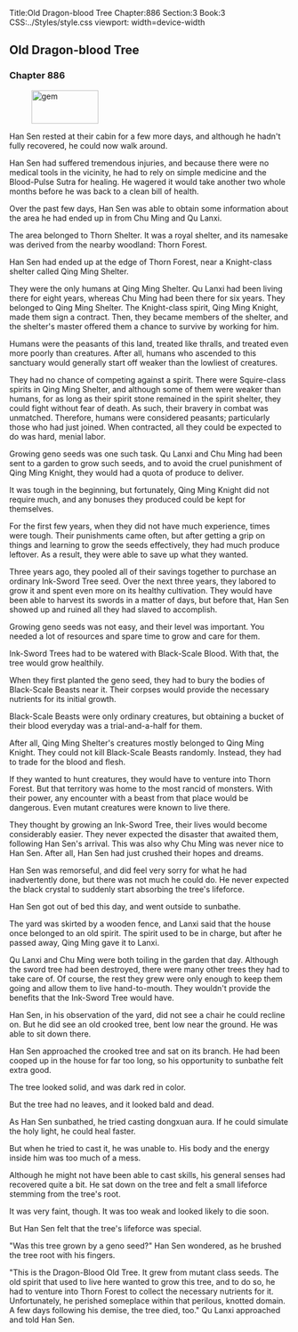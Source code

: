 Title:Old Dragon-blood Tree 
Chapter:886 
Section:3 
Book:3 
CSS:../Styles/style.css 
viewport: width=device-width
  
## Old Dragon-blood Tree
### Chapter 886 
<figure>
	<img src="../Images/gem.gif" alt="gem" id="gem" width="120" height="60" />
</figure>
  

  
  Han Sen rested at their cabin for a few more days, and although he hadn't fully recovered, he could now walk around.

Han Sen had suffered tremendous injuries, and because there were no medical tools in the vicinity, he had to rely on simple medicine and the Blood-Pulse Sutra for healing. He wagered it would take another two whole months before he was back to a clean bill of health.

Over the past few days, Han Sen was able to obtain some information about the area he had ended up in from Chu Ming and Qu Lanxi.

The area belonged to Thorn Shelter. It was a royal shelter, and its namesake was derived from the nearby woodland: Thorn Forest.

Han Sen had ended up at the edge of Thorn Forest, near a Knight-class shelter called Qing Ming Shelter.

They were the only humans at Qing Ming Shelter. Qu Lanxi had been living there for eight years, whereas Chu Ming had been there for six years. They belonged to Qing Ming Shelter. The Knight-class spirit, Qing Ming Knight, made them sign a contract. Then, they became members of the shelter, and the shelter's master offered them a chance to survive by working for him.

Humans were the peasants of this land, treated like thralls, and treated even more poorly than creatures. After all, humans who ascended to this sanctuary would generally start off weaker than the lowliest of creatures.

They had no chance of competing against a spirit. There were Squire-class spirits in Qing Ming Shelter, and although some of them were weaker than humans, for as long as their spirit stone remained in the spirit shelter, they could fight without fear of death. As such, their bravery in combat was unmatched. Therefore, humans were considered peasants; particularly those who had just joined. When contracted, all they could be expected to do was hard, menial labor.

Growing geno seeds was one such task. Qu Lanxi and Chu Ming had been sent to a garden to grow such seeds, and to avoid the cruel punishment of Qing Ming Knight, they would had a quota of produce to deliver.

It was tough in the beginning, but fortunately, Qing Ming Knight did not require much, and any bonuses they produced could be kept for themselves.

For the first few years, when they did not have much experience, times were tough. Their punishments came often, but after getting a grip on things and learning to grow the seeds effectively, they had much produce leftover. As a result, they were able to save up what they wanted.

Three years ago, they pooled all of their savings together to purchase an ordinary Ink-Sword Tree seed. Over the next three years, they labored to grow it and spent even more on its healthy cultivation. They would have been able to harvest its swords in a matter of days, but before that, Han Sen showed up and ruined all they had slaved to accomplish.

Growing geno seeds was not easy, and their level was important. You needed a lot of resources and spare time to grow and care for them.

Ink-Sword Trees had to be watered with Black-Scale Blood. With that, the tree would grow healthily.

When they first planted the geno seed, they had to bury the bodies of Black-Scale Beasts near it. Their corpses would provide the necessary nutrients for its initial growth.

Black-Scale Beasts were only ordinary creatures, but obtaining a bucket of their blood everyday was a trial-and-a-half for them.

After all, Qing Ming Shelter's creatures mostly belonged to Qing Ming Knight. They could not kill Black-Scale Beasts randomly. Instead, they had to trade for the blood and flesh.

If they wanted to hunt creatures, they would have to venture into Thorn Forest. But that territory was home to the most rancid of monsters. With their power, any encounter with a beast from that place would be dangerous. Even mutant creatures were known to live there.

They thought by growing an Ink-Sword Tree, their lives would become considerably easier. They never expected the disaster that awaited them, following Han Sen's arrival. This was also why Chu Ming was never nice to Han Sen. After all, Han Sen had just crushed their hopes and dreams.

Han Sen was remorseful, and did feel very sorry for what he had inadvertently done, but there was not much he could do. He never expected the black crystal to suddenly start absorbing the tree's lifeforce.

Han Sen got out of bed this day, and went outside to sunbathe.

The yard was skirted by a wooden fence, and Lanxi said that the house once belonged to an old spirit. The spirit used to be in charge, but after he passed away, Qing Ming gave it to Lanxi.

Qu Lanxi and Chu Ming were both toiling in the garden that day. Although the sword tree had been destroyed, there were many other trees they had to take care of. Of course, the rest they grew were only enough to keep them going and allow them to live hand-to-mouth. They wouldn't provide the benefits that the Ink-Sword Tree would have.

Han Sen, in his observation of the yard, did not see a chair he could recline on. But he did see an old crooked tree, bent low near the ground. He was able to sit down there.

Han Sen approached the crooked tree and sat on its branch. He had been cooped up in the house for far too long, so his opportunity to sunbathe felt extra good.

The tree looked solid, and was dark red in color.

But the tree had no leaves, and it looked bald and dead.

As Han Sen sunbathed, he tried casting dongxuan aura. If he could simulate the holy light, he could heal faster.

But when he tried to cast it, he was unable to. His body and the energy inside him was too much of a mess.

Although he might not have been able to cast skills, his general senses had recovered quite a bit. He sat down on the tree and felt a small lifeforce stemming from the tree's root.

It was very faint, though. It was too weak and looked likely to die soon.

But Han Sen felt that the tree's lifeforce was special.

"Was this tree grown by a geno seed?" Han Sen wondered, as he brushed the tree root with his fingers.

"This is the Dragon-Blood Old Tree. It grew from mutant class seeds. The old spirit that used to live here wanted to grow this tree, and to do so, he had to venture into Thorn Forest to collect the necessary nutrients for it. Unfortunately, he perished someplace within that perilous, knotted domain. A few days following his demise, the tree died, too." Qu Lanxi approached and told Han Sen.
